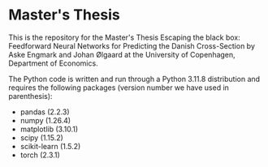 # Master's Thesis
This is the repository for the Master's Thesis Escaping the black box: Feedforward Neural Networks for Predicting the Danish Cross-Section by Aske Engmark and Johan Ølgaard at the University of Copenhagen, Department of Economics.

The Python code is written and run through a Python 3.11.8 distribution and requires the following packages (version number we have used in parenthesis):
- pandas (2.2.3)
- numpy (1.26.4)
- matplotlib (3.10.1)
- scipy (1.15.2)
- scikit-learn (1.5.2)
- torch (2.3.1)
